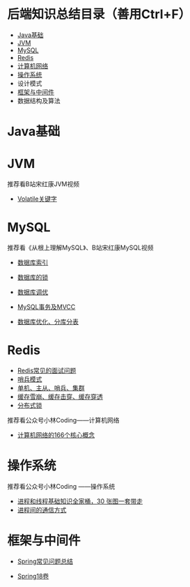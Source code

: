 # 后端知识总结目录（善用Ctrl+F）

- [Java基础](#Java基础)
- [JVM](#JVM)
- [MySQL](#MySQL)
- [Redis](#Redis)
- [计算机网络](#计算机网络)
- [操作系统](#操作系统)
- 设计模式
- [框架与中间件](#框架与中间件)
- 数据结构及算法





# Java基础







# JVM

推荐看B站宋红康JVM视频

- [Volatile关键字](https://mp.weixin.qq.com/s/Oa3tcfAFO9IgsbE22C5TEg)





# MySQL

推荐看《从根上理解MySQL》、B站宋红康MySQL视频

- [数据库索引](https://mp.weixin.qq.com/s/_9rDde9wRYoZeh07EASNQQ)

- [数据库的锁](https://mp.weixin.qq.com/s/mvG0wVr2kpbM8iqfZnimiQ)

- [数据库调优](https://mp.weixin.qq.com/s/e0CqJG2-PCDgKLjQfh02tw)

- [MySQL事务及MVCC](https://note.youdao.com/ynoteshare/index.html?id=9bc0f6cd0ff42ace4f40d1275a7096df&type=note&_time=1649663142726)

- [数据库优化、分库分表](https://mp.weixin.qq.com/s/-Jipxjwe-jAax4hJSe-9Jg)

  



# Redis

- [Redis常见的面试问题](https://mp.weixin.qq.com/s/R1TJMo2IbPUUMox9OAAafQ)
- [哨兵模式](https://juejin.cn/post/6844903663362637832)
- [单机、主从、哨兵、集群](https://juejin.cn/post/6844904191236767751)
- [缓存雪崩、缓存击穿、缓存穿透](https://mp.weixin.qq.com/s/knz-j-m8bTg5GnKc7oeZLg)
- [分布式锁](https://mp.weixin.qq.com/s/knz-j-m8bTg5GnKc7oeZLg)







推荐看公众号小林Coding——计算机网络

- [计算机网络的166个核心概念](https://mp.weixin.qq.com/s?__biz=MzAwNDA2OTM1Ng==&mid=2453158162&idx=2&sn=d22cc75df302b973076cd9aa43bc5fad&chksm=8cfd1b91bb8a9287829672ac48e9767f298a22830d2dd83170ef054cbd783226b7f5faf7d1e9&scene=132#wechat_redirect)







# 操作系统

推荐看公众号小林Coding ——操作系统

- [进程和线程基础知识全家桶，30 张图一套带走](https://mp.weixin.qq.com/s/FaHKGRI69TqDj0AJtNiVoA)
- [进程间的通信方式](https://mp.weixin.qq.com/s/mblyh6XrLj1bCwL0Evs-Vg)





# 框架与中间件

- [Spring常见问题总结](https://mp.weixin.qq.com/s/wcK2qsZxKDJTLIGqEIyaNg)

- [Spring18卷](https://mp.weixin.qq.com/s/wTKSvziyEXrSyf21iMjhZQ)


